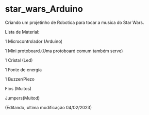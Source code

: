 # star_wars_Arduino

Criando um projetinho de Robotica para tocar a musica do Star Wars.

Lista de Material:

1 Microcontrolador (Arduino)

1 Mini protoboard.(Uma protoboard comum também serve)

1 Cristal (Led)

1 Fonte de energia

1 Buzzer/Piezo

Fios (Muitos)

Jumpers(Muitod)

(Editando, ultima modificação 04/02/2023)
